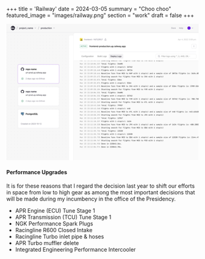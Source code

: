 +++
title = 'Railway'
date = 2024-03-05
summary = "Choo choo"
featured_image = "images/railway.png"
section = "work"
draft = false
+++

![image alt test](images/railway.png)

#### Performance Upgrades

It is for these reasons that I regard the decision last year to shift our efforts in space from low to high gear as among the most important decisions that will be made during my incumbency in the office of the Presidency.

- APR Engine (ECU) Tune Stage 1
- APR Transmission (TCU) Tune Stage 1
- NGK Performance Spark Plugs
- Racingline R600 Closed Intake
- Racingline Turbo inlet pipe & hoses
- APR Turbo muffler delete
- Integrated Engineering Performance Intercooler
